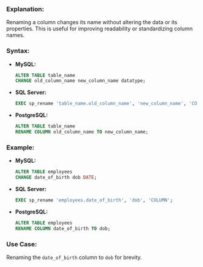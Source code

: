 ### **Explanation:**
Renaming a column changes its name without altering the data or its properties. This is useful for improving readability or standardizing column names.

### **Syntax:**
- **MySQL:**
  ```sql
  ALTER TABLE table_name
  CHANGE old_column_name new_column_name datatype;
  ```
- **SQL Server:**
  ```sql
  EXEC sp_rename 'table_name.old_column_name', 'new_column_name', 'COLUMN';
  ```
- **PostgreSQL:**
  ```sql
  ALTER TABLE table_name
  RENAME COLUMN old_column_name TO new_column_name;
  ```

### **Example:**
- **MySQL:**
  ```sql
  ALTER TABLE employees
  CHANGE date_of_birth dob DATE;
  ```
- **SQL Server:**
  ```sql
  EXEC sp_rename 'employees.date_of_birth', 'dob', 'COLUMN';
  ```
- **PostgreSQL:**
  ```sql
  ALTER TABLE employees
  RENAME COLUMN date_of_birth TO dob;
  ```

### **Use Case:**
Renaming the `date_of_birth` column to `dob` for brevity.
